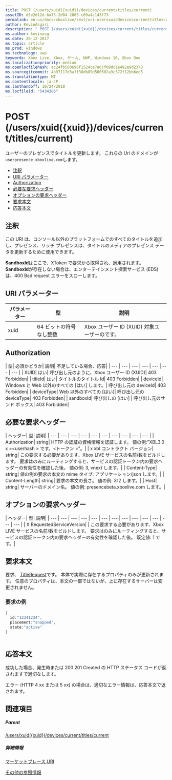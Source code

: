 ```yaml
---
title: POST (/users/xuid({xuid})/devices/current/titles/current)
assetID: d5e2d12d-ba75-2d04-2805-c69a4c143f73
permalink: en-us/docs/xboxlive/rest/uri-usersxuiddevicescurrenttitlescurrentpost.html
author: KevinAsgari
description: " POST (/users/xuid({xuid})/devices/current/titles/current)"
ms.author: kevinasg
ms.date: 20-12-2017
ms.topic: article
ms.prod: windows
ms.technology: uwp
keywords: Xbox Live, Xbox, ゲーム, UWP, Windows 10, Xbox One
ms.localizationpriority: medium
ms.openlocfilehash: ac24fb580696f1524ce7a6cf09dc1e492e9d2378
ms.sourcegitcommit: 4b97117d3aff38db89d560502a3c372f12bb6ed5
ms.translationtype: MT
ms.contentlocale: ja-JP
ms.lasthandoff: 10/24/2018
ms.locfileid: "5434386"
---
```

# <a name="post-usersxuidxuiddevicescurrenttitlescurrent"></a>POST (/users/xuid({xuid})/devices/current/titles/current)
ユーザーのプレゼンスでタイトルを更新します。 これらの Uri のドメインが`userpresence.xboxlive.com`します。
 
  * [注釈](#ID4EV)
  * [URI パラメーター](#ID4EEB)
  * [Authorization](#ID4EPB)
  * [必要な要求ヘッダー](#ID4ENE)
  * [オプションの要求ヘッダー](#ID4ERG)
  * [要求本文](#ID4ERH)
  * [応答本文](#ID4EKAAC)
 
<a id="ID4EV"></a>

 
## <a name="remarks"></a>注釈
 
この URI は、コンソール以外のプラットフォームでのすべてのタイトルを追加し、プレゼンス、リッチ プレゼンスは、タイトルのメディアのプレゼンス データを更新するために使用できます。
 
**SandboxId**はここで、XToken で要求から取得され、適用されます。 **SandboxId**が存在しない場合は、エンターテインメント探索サービス (EDS) は、400 Bad request エラーをスローします。
  
<a id="ID4EEB"></a>

 
## <a name="uri-parameters"></a>URI パラメーター
 
| パラメーター| 型| 説明| 
| --- | --- | --- | 
| xuid| 64 ビットの符号なし整数| Xbox ユーザー ID (XUID) 対象ユーザーのです。| 
  
<a id="ID4EPB"></a>

 
## <a name="authorization"></a>Authorization
 
| 型| 必須かどうか| 説明| 不足している場合、応答| 
| --- | --- | --- | --- | --- | --- | --- | 
| XUID| はい| 呼び出し元のように、Xbox ユーザー ID (XUID)| 403 Forbidden| 
| titleId| はい| タイトルのタイトル Id| 403 Forbidden| 
| deviceId| Windows と Web 以外のすべての [はい] します。| 呼び出し元の deviceId| 403 Forbidden| 
| deviceType| Web 以外のすべての [はい]| 呼び出し元の deviceType| 403 Forbidden| 
| sandboxId| 呼び出しの [はい] | 呼び出し元のサンド ボックス| 403 Forbidden| 
  
<a id="ID4ENE"></a>

 
## <a name="required-request-headers"></a>必要な要求ヘッダー
 
| ヘッダー| 型| 説明| 
| --- | --- | --- | --- | --- | --- | --- | --- | --- | --- | 
| Authorization| string| HTTP の認証の資格情報を認証します。 値の例:"XBL3.0 x =&lt;userhash > です。&lt;トークン >"。| 
| x xbl コントラクト バージョン| string| この要求する必要があります、Xbox LIVE サービスの名前/数をビルドします。 要求はのみにルーティングすると、サービスの認証トークン内の要求ヘッダーの有効性を確認した後。 値の例: 3, vnext します。| 
| Content-Type| string| 値の例の要求の本文の mime タイプ: アプリケーション/json します。| 
| Content-Length| string| 要求の本文の長さ。 値の例: 312 します。| 
| Host| string| サーバーのドメイン名。 値の例: presencebeta.xboxlive.com します。| 
  
<a id="ID4ERG"></a>

 
## <a name="optional-request-headers"></a>オプションの要求ヘッダー
 
| ヘッダー| 型| 説明| 
| --- | --- | --- | --- | --- | --- | --- | --- | --- | --- | --- | --- | --- | 
| X RequestedServiceVersion|  | この要求する必要があります、Xbox LIVE サービスの名前/数をビルドします。 要求はのみにルーティングすると、サービスの認証トークン内の要求ヘッダーの有効性を確認した後。 既定値: 1 です。| 
  
<a id="ID4ERH"></a>

 
## <a name="request-body"></a>要求本文
 
要求、 [TitleRequest](../../json/json-titlerequest.md)です。 本体で実際に存在するプロパティのみが更新されます。 任意のプロパティは、本文の一部ではないが、上に存在するサーバーは変更されません。
 
<a id="ID4EAAAC"></a>

 
### <a name="sample-request"></a>要求の例
 

```cpp
{
  id:"12341234",
  placement:"snapped",
  state:"active"
}
      
```

   
<a id="ID4EKAAC"></a>

 
## <a name="response-body"></a>応答本文
 
成功した場合、発生時または 200 201 Created の HTTP ステータス コードが返されますで適切なします。
 
エラー (HTTP 4 xx または 5 xx) の場合は、適切なエラー情報は、応答本文で返されます。
  
<a id="ID4EVAAC"></a>

 
## <a name="see-also"></a>関連項目
 
<a id="ID4EXAAC"></a>

 
##### <a name="parent"></a>Parent 

[/users/xuid({xuid})/devices/current/titles/current](uri-usersxuiddevicescurrenttitlescurrent.md)

  
<a id="ID4EBBAC"></a>

 
##### <a name="further-information"></a>詳細情報 

[マーケットプレース URI](../marketplace/atoc-reference-marketplace.md)

 [その他の参照情報](../../additional/atoc-xboxlivews-reference-additional.md)

   
